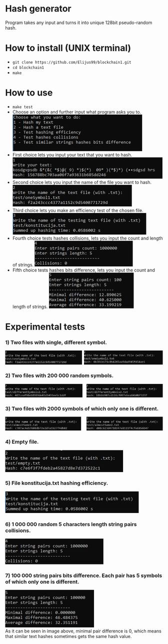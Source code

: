 # Hash generator

Program takes any input and turns it into unique 128bit pseudo-random hash.

# How to install (UNIX terminal)
- `git clone https://github.com/Elijus99/blockchain1.git`
- `cd blockchain1`
- `make`

# How to use
- `make test`
- Choose an option and further input what program asks you to.
![UI](/images/UI.jpg)
- First choice lets you input your text that you want to hash.
![choose1](/images/choose1.jpg)
- Second choice lets you input the name of the file you want to hash.
![choose2](/images/choose2.jpg)
- Third choice lets you make an efficiency test of the chosen file.
![Efficiency](/images/konstitucijaEfficiency.jpg)
- Fourth choice tests hashes collisions, lets you input the count and length of strings.
![Collisions](/images/collisions.jpg)
- Fifth choice tests hashes bits difference, lets you input the count and length of strings.
![Bitwise](/images/bit.jpg)

# Experimental tests
### 1) Two files with single, different symbol.
![OneSymbol](/images/oneSymbolDifference.jpg)

### 2) Two files with 200 000 random symbols.
![DifferentSymbols](/images/differentSymbolsDifference.jpg)

### 3) Two files with 2000 symbols of which only one is different.
![AlmostSame](/images/almostSameDifference.jpg)

### 4) Empty file.
![Empty](/images/empty.jpg)

### 5) File konstitucija.txt hashing efficiency.
![Efficiency](/images/konstitucijaEfficiency.jpg)

### 6) 1 000 000 random 5 characters length string pairs collisions.
![Collisions](/images/collisions.jpg)

### 7) 100 000 string pairs bits difference. Each pair has 5 symbols of which only one is different.
![Bitwise](/images/bitwise.jpg)  
As it can be seen in image above, minimal pair difference is 0, which means that similar text hashes sometimes gets the same hash value.
